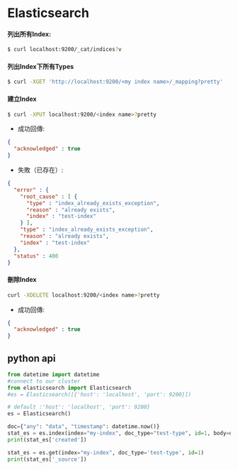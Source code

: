 # Elasticsearch

#### 列出所有Index:
```sh
$ curl localhost:9200/_cat/indices?v
```
#### 列出Index下所有Types
```sh
$ curl -XGET 'http://localhost:9200/<my index name>/_mapping?pretty'
```
#### 建立Index
```sh
$ curl -XPUT localhost:9200/<index name>?pretty
```
* 成功回傳:
```json
{
  "acknowledged" : true
}
```
* 失敗（已存在）:
```json
{
  "error" : {
    "root_cause" : [ {
      "type" : "index_already_exists_exception",
      "reason" : "already exists",
      "index" : "test-index"
    } ],
    "type" : "index_already_exists_exception",
    "reason" : "already exists",
    "index" : "test-index"
  },
  "status" : 400
}
```
#### 刪除Index
```sh
curl -XDELETE localhost:9200/<index name>?pretty
```
* 成功回傳:
```json
{
  "acknowledged" : true
}
```

## python api
```python
from datetime import datetime
#connect to our cluster
from elasticsearch import Elasticsearch
#es = Elasticsearch([{'host': 'localhost', 'port': 9200}])

# default :'host': 'localhost', 'port': 9200}
es = Elasticsearch() 

doc={"any": "data", "timestamp": datetime.now()}
stat_es = es.index(index="my-index", doc_type="test-type", id=1, body=doc)
print(stat_es['created'])

stat_es = es.get(index="my-index", doc_type='test-type', id=1)
print(stat_es['_source'])
```

